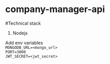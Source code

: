 # company-manager-api

#Technical stack
1. Nodejs

Add env variables </br>
```MONGODB_URL=<mongo_url>```</br>
```PORT=3000```</br>
```JWT_SECRET=<jwt_secret>```
